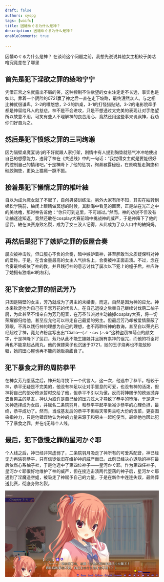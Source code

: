 ```yaml
---
draft: false
authors: xyspg
tags: [waifu]
title: 因幡めぐる为什么是神？
description: 因幡めぐる为什么是神？
enableComments: true

---
```

因幡めぐる为什么是神？ 在谈论这个问题之前，我想先说说其他女主相较于美咕噜究竟差在了哪里
<!--truncate-->



## 首先是犯下淫欲之罪的绫地宁宁

凭借正宫之名就露出不屑的笑，这种控制不住欲望的女主注定走不长远，事实也是如此，靠着一个阴险的0721赢了神之后一直在走下坡路，最终泯然众人。与之相比神就很谦卑，2-2的噗悠悠，2-3的趴桌，3-1的打怪猎贴贴，3-2的电影院牵手都是神留给凡人的慈悲，神不是不会进攻，只是不想通过太完美的表现让对手绝望所以故意不用，可笑有些人不理解神的良苦用心，竟然还用这些事来讥讽神，我劝你们好自为之。

## 然后是犯下愤怒之罪的三司绚濑

因为隔壁桌魔宴说rj的不好就跟人家打架，剧情中有人提到胸垫就怒气冲冲地使出自己的想愿能力，违背了神在《共通线》中的一句话：“我觉得女主就是要能很好的控制自己的情绪吧。”于是神降下了他的惩罚，绚濑暴露秘密，在原晓抢走胸垫和硅胶胸垫，更染上猫瘾一蹶不振。

## 接着是犯下懒惰之罪的椎叶紬

自以为成为魔女就了不起了，自创男装训练法。另外大家有所不知，其实在紬转到姬松学院前，紬闭上眼睛做冥想的时候，其脑海中看见的画面，正是站在光芒之中的美咕噜，那时神告诉他：“你只可到这里，不可越过。”然而，神的劝说不但没有让紬迷途知返，竟然还敢在cosplay大赛前暗中挑战神的威严，于是神降下了他的惩罚，紬在决赛身败名裂，成为了女三没人记得，从此成为了众人口中的紬妈妈。

## 再然后是犯下了嫉妒之罪的仮屋合奏

屡次被神击败，但口服心不负的合奏，暗中嫉妒着神，甚至胆敢当众质疑保科对神的爱称。于是，在含金量最高的女主人气排名上，合奏被神正面击溃。不过，念在合奏最终皈依了神的教，并且践行神的意志讨伐了屡次以下犯上的幢子后，神应许了她拥有独唱ed的权利。　

## 犯下贪婪之罪的朝武芳乃

只因是隔壁的女主，芳乃就成为了男主的未婚妻，而这，自然是因为神的应允。神本来钦定他为自己在千恋万花的代言人，在自己退役之后替自己继续讨伐萌二柚子厨，为此甚至不惜亲自为芳乃配音，在万圣节派对主动输掉cosplay大赛，将一切荣耀都归给他，甚至应允他可以带走自己最爱的男主。但最后芳乃却被爱情蒙蔽了双眼，不再以践行神的理想为自己的理想，也不再聆听神的教诲，甚至自以荣光已经超过了神，竟允许粉丝写出出“Ciallo～(∠・ω< )⌒☆”这种盗窃神萌点的颜文字，于是神降下了惩罚，芳乃从此不能生娃娃并且拥有祟神的诅咒，而他的将臣将再也不能拿起丛雨丸，他的保镖茉子也沉迷于0721，她的玉子烧再也不能放砂糖，她的田心屋也再不能向她贩卖甜食了。

## 犯下暴食之罪的周防恭平

在神女芳乃堕落之后，神开始寻找下一个代言人，这一次，他选中了恭平。相较于神，恭平无疑是不完美的，他没有神足以让对手窒息的可爱，也没有神的活泼，但神将自己的部分欧派暂时交给了他，但恭平不引以为傲，反而将神赐予的欧派抛弃去当男主的基友，神认为或许是自己给的压力过大才导致了恭平的堕落，于是这一次神选择成为女四，并赋名二条院羽月，和恭平平起平坐减少恭平的心理负担，最终，恭平成功了。然而，当成基友后的恭平不但每天带男主吃大份的饭菜，更妄图染指神力，只是他错误地认为神的力量来源于和男主一起吃便当，最终他也因此犯下了暴食之罪，并在rj无缘个人线。

## 最后，犯下傲慢之罪的星河かぐ耶

个人线之后，神已经非常虚弱了，二条院羽月吸走了神所有的可爱系配音，神已经无力再惩罚恭平，只有信徒依旧在维护神的威严而已。此刻已经决心退隐的神在最后依然心系柚子社，于是他选中了第四位神子——星河かぐ耶。作为第四任神子，星河かぐ耶很好地维护了神的威严，但在接连击溃两代堕落的神子后，星河かぐ耶遇到了淫魔遥空姐，被吸走了神赋予自己的力量，于是在新作中连连失误，最终葬送比赛，彻底身败名裂。

![](./megulu.jpg) 
